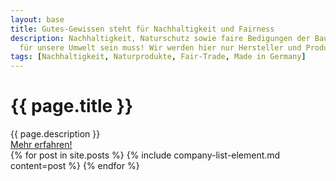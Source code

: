 ```yaml
---
layout: base
title: Gutes-Gewissen steht für Nachhaltigkeit und Fairness
description: Nachhaltigkeit, Naturschutz sowie faire Bedigungen der Bauern und Qualität sind wichtige Themen bei denen wir Transparenz schaffen wollen. Wir zeigen, dass Konsum nicht immer schädlich
  für unsere Umwelt sein muss! Wir werden hier nur Hersteller und Produkte auflisten, die wir genau unter die Lupe genommen haben und von denen wir auch wirklich überzeugt sind. Solltest du weitere Produkte oder Hersteller kennen, die diesen Ansprüchen genügen, so gebe uns doch Bescheid und wir werden diese hinzufügen!
tags: [Nachhaltigkeit, Naturprodukte, Fair-Trade, Made in Germany]
---
```


<div class="container">
    <div class="jumbotron p-4">
      <h1 class="h2">{{ page.title }}</h1>
      <div class="mb-4">{{ page.description }}</div>
      <a class="btn btn-success" href="/ueber-uns" role="button">Mehr erfahren!</a>
    </div>
  <div class="row row-cols-1 row-cols-lg-2 row-cols-md-2 row-cols-sm-1 row-cols-xs-1">
    {% for post in site.posts %}
      {% include company-list-element.md content=post %}
    {% endfor %}
  </div>
</div>

